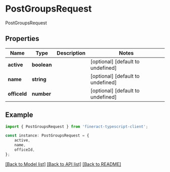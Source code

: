 # PostGroupsRequest

PostGroupsRequest

## Properties

Name | Type | Description | Notes
------------ | ------------- | ------------- | -------------
**active** | **boolean** |  | [optional] [default to undefined]
**name** | **string** |  | [optional] [default to undefined]
**officeId** | **number** |  | [optional] [default to undefined]

## Example

```typescript
import { PostGroupsRequest } from 'fineract-typescript-client';

const instance: PostGroupsRequest = {
    active,
    name,
    officeId,
};
```

[[Back to Model list]](../README.md#documentation-for-models) [[Back to API list]](../README.md#documentation-for-api-endpoints) [[Back to README]](../README.md)
